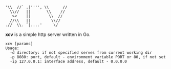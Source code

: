 	'\\  //` .|'''', \\      // 
	  \\//   ||       \\    //  
	   ><    ||        \\  //   
	  //\\   ||         \\//    
	.//  \\. `|....'     \/     

**xcv** is a simple http server written in Go.

	xcv [params]
	Usage:
	  -d directory: if not specified serves from current working dir
	  -p 8080: port, default - environment variable PORT or 80, if not set
	  -ip 127.0.0.1: interface address, default - 0.0.0.0

